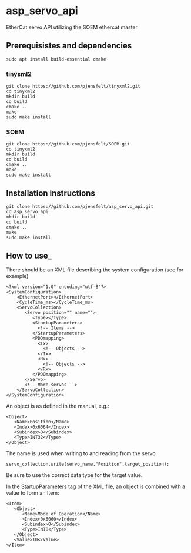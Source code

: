 # asp_servo_api
EtherCat servo API utilizing the SOEM ethercat master

## Prerequisistes and dependencies

`sudo apt install build-essential cmake`

### tinysml2
```
git clone https://github.com/pjensfelt/tinyxml2.git
cd tinyxml2
mkdir build
cd build
cmake ..
make
sudo make install
```
### SOEM
```
git clone https://github.com/pjensfelt/SOEM.git
cd tinyxml2
mkdir build
cd build
cmake ..
make
sudo make install
```

## Installation instructions

```
git clone https://github.com/pjensfelt/asp_servo_api.git
cd asp_servo_api
mkdir build
cd build
cmake ..
make
sudo make install
```

## How to use_

There should be an XML file describing the system configuration (see for example)
```
<?xml version="1.0" encoding="utf-8"?>
<SystemConfiguration>
    <EthernetPort></EthernetPort>
    <CycleTime_ms></CycleTime_ms>
    <ServoCollection>
       <Servo position="" name="">
          <Type></Type>
          <StartupParameters>
            <!-- Items -->                        
          </StartupParameters>
          <PDOmapping>
            <Tx>
              <!-- Objects -->
            </Tx>
            <Rx>
              <!-- Objects -->
            </Rx>
          </PDOmapping>
       </Servo>
       <!-- More servos -->
    </ServoCollection>
</SystemConfiguration>
```
An object is as defined in the manual, e.g.:

```
<Object>
   <Name>Position</Name>
   <Index>0x6064</Index>
   <Subindex>0</Subindex>
   <Type>INT32</Type>
</Object>
```

The name is used when writing to and reading from the servo.

`servo_collection.write(servo_name,"Position",target_position);`

Be sure to use the correct data type for the target value.


In the StartupParameters tag of the XML file, an object is combined with a value to form an Item:

```
<Item>
   <Object>
      <Name>Mode of Operation</Name>
      <Index>0x6060</Index>
      <Subindex>0</Subindex>
      <Type>INT8</Type>
   </Object>
   <Value>10</Value>
</Item>  
```  

